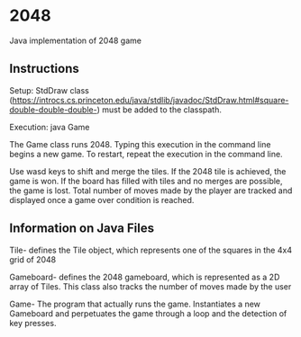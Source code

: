 # 2048
Java implementation of 2048 game

## Instructions

Setup: StdDraw class (https://introcs.cs.princeton.edu/java/stdlib/javadoc/StdDraw.html#square-double-double-double-) must be added to the classpath.

Execution: java Game

The Game class runs 2048. Typing this execution in the command line begins a new 
game. To restart, repeat the execution in the command line.

Use wasd keys to shift and merge the tiles. If the 2048 tile is achieved, the game is won. If the board has filled with tiles and no merges are possible, the game is lost. Total number of moves made by the player are tracked and displayed once a game over condition is reached.

## Information on Java Files                                        
 
 Tile- defines the Tile object, which represents one of the squares in the 4x4 grid
 of 2048 
 
 Gameboard- defines the 2048 gameboard, which is represented as a 2D array of Tiles. 
 This class also tracks the number of moves made by the user
 
 Game- The program that actually runs the game. Instantiates a new Gameboard and 
 perpetuates the game through a loop and the detection of key presses.
 
 
